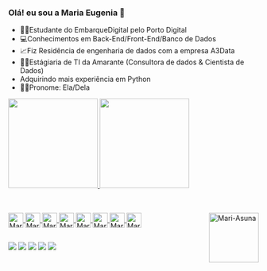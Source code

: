 ### Olá! eu sou a Maria Eugenia 👋

- 👩‍🎓Estudante do EmbarqueDigital pelo Porto Digital
- 💻Conhecimentos em Back-End/Front-End/Banco de Dados
- 📈Fiz Residência de engenharia de dados com a empresa A3Data
- 👩‍💻Estágiaria de TI da Amarante (Consultora de dados & Cientista de Dados)
- Adquirindo mais experiência em Python 
- 💁‍♀️Pronome: Ela/Dela

<div>
<a href="http://github.com/MariEugenia">
<img height="180cm" src="https://github-readme-stats.vercel.app/api?username=MariEugenia&show_icons=true&theme=jolly&include_all_commits=true&count_private=true"/>
 <img height="180cm" src="https://github-readme-stats.vercel.app/api/top-langs/?username=MariEugenia&layout=compact&langs_count=16&theme=jolly"/>
 </div>
 
 ##
  
<div style="display: inline_block"><br>
<img align="center" alt="Mari-Git"  height="30" whidth="40" src="https://cdn.jsdelivr.net/gh/devicons/devicon/icons/git/git-original.svg" />
<img align="center" alt="Mari-GitHub"  height="30" whidth="40" src="https://cdn.jsdelivr.net/gh/devicons/devicon/icons/github/github-original.svg" />
<img align="center" alt="Mari-HTML"  height="30" whidth="40" src="https://cdn.jsdelivr.net/gh/devicons/devicon/icons/html5/html5-original.svg" />
<img align="center" alt="Mari-CSS"  height="30" whidth="40"  src="https://cdn.jsdelivr.net/gh/devicons/devicon/icons/css3/css3-original.svg" />       
<img align="center" alt="Mari-Java"  height="30" whidth="40" src="https://cdn.jsdelivr.net/gh/devicons/devicon/icons/java/java-original.svg" />        
<img align="center" alt="Mari-MySQL"  height="30" whidth="40" src="https://cdn.jsdelivr.net/gh/devicons/devicon/icons/mysql/mysql-original.svg" />
<img align="center" alt="Mari-C"  height="30" whidth="40"  src="https://cdn.jsdelivr.net/gh/devicons/devicon/icons/c/c-original.svg" />   
<img align="center" alt="Mari-Canva"  height="30" whidth="40"  src="https://cdn.jsdelivr.net/gh/devicons/devicon/icons/canva/canva-original.svg" />
<img align="right" alt="Mari-Asuna" height="100"src="https://user-images.githubusercontent.com/101273165/228703015-c4ad7478-1540-4c57-84be-dab17e8e45ab.gif">
</div>     

 ##
 <div>
 <a href="https://www.linkedin.com/in/maria-eugenia-98a6a91ab" target="_blank"><img src="https://img.shields.io/badge/LinkedIn-0077B5?style=for-the-badge&logo=linkedin&logoColor=white" target="_blank"></a>
 <a href="https://instagram.com/mary_eugenia_rd?igshid=YmMyMTA2M2Y=" target="_blank"><img src="https://img.shields.io/badge/Instagram-E4405F?style=for-the-badge&logo=instagram&logoColor=white" target="_blank"></a>
 <a href="https://twitter.com/maria_11012" target="_blank"><img src="https://img.shields.io/badge/Twitter-1DA1F2?style=for-the-badge&logo=twitter&logoColor=white" target="_blank"></a>
 <a href="https://discord.gg/E4mXt6T8Uk" target="_blank"><img src="https://img.shields.io/badge/Discord-7289DA?style=for-the-badge&logo=discord&logoColor=white" target="_blank"></a>
 <a href="mailto:mariaeugeniarsilva00@gmail.com
" target="_blank"><img src="https://img.shields.io/badge/Gmail-D14836?style=for-the-badge&logo=gmail&logoColor=white" target="_blank"></a>
  </div>
 
